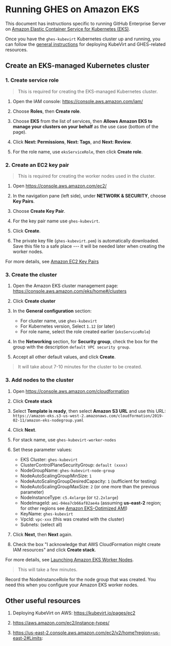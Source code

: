 # Running GHES on Amazon EKS

This document has instructions specific to running GitHub Enterprise Server on [Amazon Elastic Container Service for Kubernetes (EKS)](https://aws.amazon.com/eks/).

Once you have the `ghes-kubevirt` Kubernetes cluster up and running, you can follow the [general instructions](../README.md) for deploying KubeVirt and GHES-related resources.

## Create an EKS-managed Kubernetes cluster

### 1. Create service role

> This is required for creating the EKS-managed Kubernetes cluster.

1. Open the IAM console: https://console.aws.amazon.com/iam/

2. Choose **Roles**, then **Create role**.

3. Choose **EKS** from the list of services, then **Allows Amazon EKS to manage your clusters on your behalf** as the use case (bottom of the page).

4. Click **Next: Permissions**, **Next: Tags**, and **Next: Review**.

4. For the role name, use `eksServiceRole`, then click **Create role**.

### 2. Create an EC2 key pair

> This is required for creating the worker nodes used in the cluster.

1. Open https://console.aws.amazon.com/ec2/

2. In the navigation pane (left side), under **NETWORK & SECURITY**, choose **Key Pairs**.

3. Choose **Create Key Pair**.

4. For the key pair name use `ghes-kubevirt`.

5. Click **Create**.

6. The private key file (`ghes-kubevirt.pem`) is automatically downloaded. Save this file to a safe place --- it will be needed later when creating the worker nodes.

For more details, see [Amazon EC2 Key Pairs](https://docs.aws.amazon.com/AWSEC2/latest/UserGuide/ec2-key-pairs.html#having-ec2-create-your-key-pair)

### 3. Create the cluster

1. Open the Amazon EKS cluster management page: https://console.aws.amazon.com/eks/home#/clusters

2. Click **Create cluster**

3. In the **General configuration** section:
   * For cluster name, use `ghes-kubevirt`
   * For Kubernetes version, Select `1.12` (or later)
   * For role name, select the role created earlier (`eksServiceRole`)

4. In the **Networking** section, for **Security group**, check the box for the group with the description `default VPC security group`.

5. Accept all other default values, and click **Create**.

> It will take about 7-10 minutes for the cluster to be created.

### 3. Add nodes to the cluster

1. Open https://console.aws.amazon.com/cloudformation

2. Click **Create stack**

3. Select **Template is ready**, then select **Amazon S3 URL** and use this URL: `https://amazon-eks.s3-us-west-2.amazonaws.com/cloudformation/2019-02-11/amazon-eks-nodegroup.yaml`

4. Click **Next**.

5. For stack name, use `ghes-kubevirt-worker-nodes`

6. Set these parameter values:
   * EKS Cluster: `ghes-kubevirt`
   * ClusterControlPlaneSecurityGroup: `default (xxxx)`
   * NodeGroupName: `ghes-kubevirt-node-group`
   * NodeAutoScalingGroupMinSize: `1`
   * NodeAutoScalingGroupDesiredCapacity: `1` (sufficient for testing)
   * NodeAutoScalingGroupMaxSize: `2` (or one more than the previous parameter)
   * NodeInstanceType: `c5.4xlarge` (or `t2.2xlarge`)
   * NodeImageId: `ami-04ea7cb66af82ae4a` (assuming **us-east-2** region; for other regions see [Amazon EKS-Optimized AMI](https://docs.aws.amazon.com/eks/latest/userguide/eks-optimized-ami.html))
   * KeyName: `ghes-kubevirt`
   * VpcId: `vpc-xxx` (this was created with the cluster)
   * Subnets: (select all)

7. Click **Next**, then **Next** again.

8. Check the box "I acknowledge that AWS CloudFormation might create IAM resources" and click **Create stack**.

For more details, see [Launching Amazon EKS Worker Nodes](https://docs.aws.amazon.com/eks/latest/userguide/launch-workers.html).

> This will take a few minutes.

Record the NodeInstanceRole for the node group that was created. You need this when you configure your Amazon EKS worker nodes.


## Other useful resources

1. Deploying KubeVirt on AWS: https://kubevirt.io/pages/ec2

2. https://aws.amazon.com/ec2/instance-types/

3. https://us-east-2.console.aws.amazon.com/ec2/v2/home?region=us-east-2#Limits:



